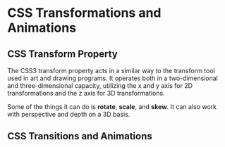 # CSS Transformations and Animations

## CSS Transform Property

The CSS3 transform property acts in a similar way to the transform tool used in art and drawing programs. It operates both in a two-dimensional and three-dimensional capacity, utilizing the x and y axis for 2D transformations and the z axis for 3D transformations.

Some of the things it can do is **rotate**, **scale**, and **skew**. It can also work with perspective and depth on a 3D basis.

## CSS Transitions and Animations
